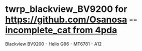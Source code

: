 # twrp_blackview_BV9200 for https://github.com/Osanosa -- [incomplete_cat from 4pda](https://4pda.to/forum/index.php?showuser=7828850)
Blackview BV9200 - Helio G96 - MT6781 - A12



